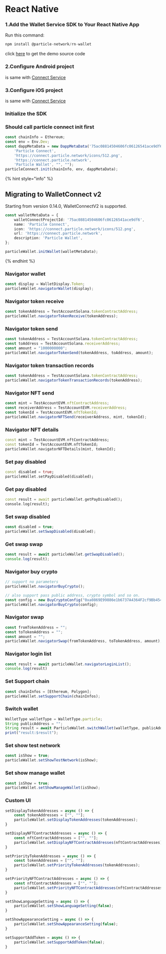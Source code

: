 # React Native

### 1.Add the Wallet Service SDK to Your React Native App <a href="#add-sdks" id="add-sdks"></a>

Run this command:

```dart
npm install @particle-network/rn-wallet
```

click [here](https://github.com/Particle-Network/particle-react-native/tree/master/particle-wallet) to get the demo source code&#x20;

### 2.Configure Android project

is same with [Connect Service ](../../connect-service/sdks/react-native.md)

### 3.Configure iOS project

is same with [Connect Service ](../../connect-service/sdks/react-native.md)

### Initialize the SDK

### Should call particle connect init first

```typescript
const chainInfo = Ethereum;
const env = Env.Dev;
const dappMetaData = new DappMetaData('75ac08814504606fc06126541ace9df6',
    'Particle Connect',
    'https://connect.particle.network/icons/512.png',
    'https://connect.particle.network',
    'Particle Wallet', "", "");
particleConnect.init(chainInfo, env, dappMetaData);
```

{% hint style="info" %}
## Migrating to WalletConnect v2

Starting from version 0.14.0, WalletConnectV2 is supported.

```typescript
const walletMetaData = {
    walletConnectProjectId: '75ac08814504606fc06126541ace9df6',
    name: 'Particle Connect',
    icon: 'https://connect.particle.network/icons/512.png',
    url: 'https://connect.particle.network',
    description: 'Particle Wallet',
};

particleWallet.initWallet(walletMetaData);
```
{% endhint %}

### Navigator wallet

```javascript
const display = WalletDisplay.Token;
particleWallet.navigatorWallet(display);
```

### Navigator token receive

```javascript
const tokenAddress = TestAccountSolana.tokenContractAddress;
particleWallet.navigatorTokenReceive(tokenAddress);
```

### Navigator token send&#x20;

```javascript
const tokenAddress = TestAccountSolana.tokenContractAddress;
const toAddress = TestAccountSolana.receiverAddress;
const amount = "1000000000";
particleWallet.navigatorTokenSend(tokenAddress, toAddress, amount);
```

### Navigator token transaction records

```javascript
const tokenAddress = TestAccountSolana.tokenContractAddress;
particleWallet.navigatorTokenTransactionRecords(tokenAddress);
```

### Navigator NFT send

```javascript
const mint = TestAccountEVM.nftContractAddress;
const receiverAddress = TestAccountEVM.receiverAddress;
const tokenId = TestAccountEVM.nftTokenId;
particleWallet.navigatorNFTSend(receiverAddress, mint, tokenId);
```

### Navigator NFT details

```dart
const mint = TestAccountEVM.nftContractAddress;
const tokenId = TestAccountEVM.nftTokenId;
particleWallet.navigatorNFTDetails(mint, tokenId);
```

### Set pay disabled

```dart
const disabled = true;
particleWallet.setPayDisabled(disabled);
```

### Get pay disabled

```dart
const result = await particleWallet.getPayDisabled();
console.log(result);
```

### Set swap disabled

```javascript
const disabled = true;
particleWallet.setSwapDisabled(disabled);
```

### Get swap swap

```javascript
const result = await particleWallet.getSwapDisabled();
console.log(result);
```

### Navigator buy crypto

```javascript
// support no parameters
particleWallet.navigatorBuyCrypto();

// also support pass public address, crypto symbol and so on.
const config = new BuyCryptoConfig("0xa0869E99886e1b6737A4364F2cf9Bb454FD637E4", "BNB", "USD", 1000, OpenBuyNetwork.BinanceSmartChain);
particleWallet.navigatorBuyCrypto(config);
```

### Navigator swap

```javascript
const fromTokenAddress = "";
const toTokenAddress = "";
const amount = "";
particleWallet.navigatorSwap(fromTokenAddress, toTokenAddress, amount);
```

### Navigator login list

```javascript
const result = await particleWallet.navigatorLoginList();
console.log(result)
```

### Set Support chain

```javascript
const chainInfos = [Ethereum, Polygon];
particleWallet.setSupportChain(chainInfos);
```

### Switch wallet

```javascript
WalletType walletType = WalletType.particle;
String publicAddress = "";
String result = await ParticleWallet.switchWallet(walletType, publicAddress);
print("result:$result");
```

### Set show test network

```javascript
const isShow = true;
particleWallet.setShowTestNetwork(isShow);
```

### Set show manage wallet

```javascript
const isShow = true;
particleWallet.setShowManageWallet(isShow);
```

### Custom UI

```javascript
setDisplayTokenAddresses = async () => {
    const tokenAddresses = ["", ""];
    particleWallet.setDisplayTokenAddresses(tokenAddresses);
}

setDisplayNFTContractAddresses = async () => {
    const nftContractAddresses = ["", ""];
    particleWallet.setDisplayNFTContractAddresses(nftContractAddresses);
}

setPriorityTokenAddresses = async () => {
    const tokenAddresses = ["", ""];
    particleWallet.setPriorityTokenAddresses(tokenAddresses);
}

setPriorityNFTContractAddresses = async () => {
    const nftContractAddresses = ["", ""];
    particleWallet.setPriorityNFTContractAddresses(nftContractAddresses);
}

setShowLanguageSetting = async () => {
    particleWallet.setShowLanguageSetting(false);
}

setShowAppearanceSetting = async () => {
    particleWallet.setShowAppearanceSetting(false);
}

setSupportAddToken = async () => {
    particleWallet.setSupportAddToken(false);
}
```
